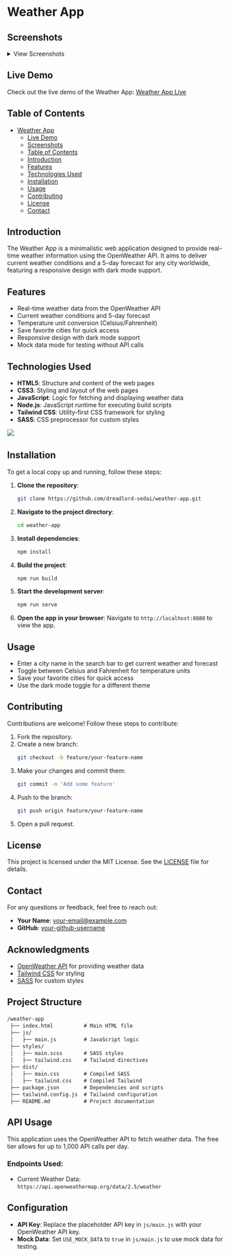 # Weather App


## Screenshots

<details>
  <summary>View Screenshots</summary>
  
  ![Screenshot 1](images/screenshot1.png)
  ![Screenshot 2](images/screenshot2.png)

</details>

## Live Demo

Check out the live demo of the Weather App: [Weather App Live](https://weather-app-delta-lac.vercel.app/)

## Table of Contents
- [Weather App](#weather-app)
  - [Live Demo](#live-demo)
  - [Screenshots](#screenshots)
  - [Table of Contents](#table-of-contents)
  - [Introduction](#introduction)
  - [Features](#features)
  - [Technologies Used](#technologies-used)
  - [Installation](#installation)
  - [Usage](#usage)
  - [Contributing](#contributing)
  - [License](#license)
  - [Contact](#contact)

## Introduction
The Weather App is a minimalistic web application designed to provide real-time weather information using the OpenWeather API. It aims to deliver current weather conditions and a 5-day forecast for any city worldwide, featuring a responsive design with dark mode support.

## Features
- Real-time weather data from the OpenWeather API
- Current weather conditions and 5-day forecast
- Temperature unit conversion (Celsius/Fahrenheit)
- Save favorite cities for quick access
- Responsive design with dark mode support
- Mock data mode for testing without API calls

## Technologies Used
- **HTML5**: Structure and content of the web pages
- **CSS3**: Styling and layout of the web pages
- **JavaScript**: Logic for fetching and displaying weather data
- **Node.js**: JavaScript runtime for executing build scripts
- **Tailwind CSS**: Utility-first CSS framework for styling
- **SASS**: CSS preprocessor for custom styles

<p align="left">
  <a href="https://skillicons.dev">
    <img src="https://skillicons.dev/icons?i=html,css,js,nodejs,tailwind,sass" />
  </a>
</p>

## Installation
To get a local copy up and running, follow these steps:

1. **Clone the repository**:
    ```sh
    git clone https://github.com/dreadlord-sedai/weather-app.git
    ```

2. **Navigate to the project directory**:
    ```sh
    cd weather-app
    ```

3. **Install dependencies**:
    ```sh
    npm install
    ```

4. **Build the project**:
    ```sh
    npm run build
    ```

5. **Start the development server**:
    ```sh
    npm run serve
    ```

6. **Open the app in your browser**:
    Navigate to `http://localhost:8080` to view the app.

## Usage
- Enter a city name in the search bar to get current weather and forecast
- Toggle between Celsius and Fahrenheit for temperature units
- Save your favorite cities for quick access
- Use the dark mode toggle for a different theme

## Contributing
Contributions are welcome! Follow these steps to contribute:

1. Fork the repository.
2. Create a new branch:
    ```sh
    git checkout -b feature/your-feature-name
    ```
3. Make your changes and commit them:
    ```sh
    git commit -m 'Add some feature'
    ```
4. Push to the branch:
    ```sh
    git push origin feature/your-feature-name
    ```
5. Open a pull request.

## License
This project is licensed under the MIT License. See the [LICENSE](LICENSE) file for details.

## Contact
For any questions or feedback, feel free to reach out:

- **Your Name**: [your-email@example.com](mailto:dahamifabbio@gmail.com)
- **GitHub**: [your-github-username](https://github.com/dreadlord-sedai)

## Acknowledgments
- [OpenWeather API](https://openweathermap.org/api) for providing weather data
- [Tailwind CSS](https://tailwindcss.com/) for styling
- [SASS](https://sass-lang.com/) for custom styles

## Project Structure

```
/weather-app
 ├── index.html          # Main HTML file
 ├── js/
 │   ├── main.js         # JavaScript logic
 ├── styles/
 │   ├── main.scss       # SASS styles
 │   ├── tailwind.css    # Tailwind directives
 ├── dist/
 │   ├── main.css        # Compiled SASS
 │   ├── tailwind.css    # Compiled Tailwind
 ├── package.json        # Dependencies and scripts
 ├── tailwind.config.js  # Tailwind configuration
 ├── README.md           # Project documentation
```

## API Usage

This application uses the OpenWeather API to fetch weather data. The free tier allows for up to 1,000 API calls per day.

### Endpoints Used:

- Current Weather Data: `https://api.openweathermap.org/data/2.5/weather`

## Configuration
- **API Key**: Replace the placeholder API key in `js/main.js` with your OpenWeather API key.
- **Mock Data**: Set `USE_MOCK_DATA` to `true` in `js/main.js` to use mock data for testing. 
